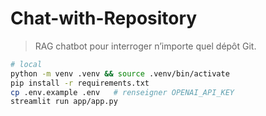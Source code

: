 # Chat-with-Repository

> RAG chatbot pour interroger n’importe quel dépôt Git.

```bash
# local
python -m venv .venv && source .venv/bin/activate
pip install -r requirements.txt
cp .env.example .env   # renseigner OPENAI_API_KEY
streamlit run app/app.py
